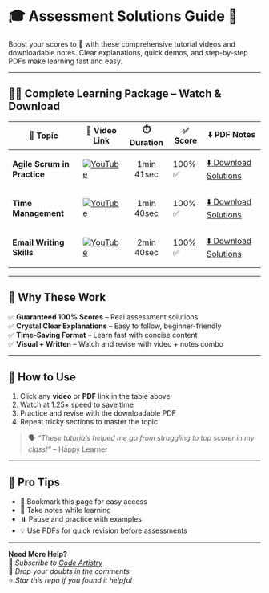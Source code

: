 # 🎓 Assessment Solutions Guide 🚀

Boost your scores to 💯 with these comprehensive tutorial videos and downloadable notes. Clear explanations, quick demos, and step-by-step PDFs make learning fast and easy.

---

## 🎥📄 Complete Learning Package – Watch & Download

| 📌 Topic                  | 🔗 Video Link                                                                                                   | ⏱️ Duration       | ✅ Score | ⬇️ PDF Notes                                                                 |
|--------------------------|------------------------------------------------------------------------------------------------------------------|-------------------|---------|-------------------------------------------------------------------------------|
| **Agile Scrum in Practice** | [![YouTube](https://img.shields.io/badge/YouTube-Watch-red)](https://youtu.be/32t1jqEgD80)                    | <p align="center">1min 41sec</p> | 100% ✅  | [⬇️ Download Solutions](https://drive.google.com/file/d/1K2f-Z70Gl1ug-ZJaJbV2uPY1wRkVHFIt/view?usp=drive_link)       |
| **Time Management**         | [![YouTube](https://img.shields.io/badge/YouTube-Watch-red)](https://youtu.be/tqxOT7nV5qk?si=UZbh95XpH4Fg4vCp)| <p align="center">1min 40sec</p> | 100% ✅  | [⬇️ Download Solutions](https://drive.google.com/file/d/1rwQi96Mipgpz-S_lyF4WpKkd1yeLBCFp/view?usp=drive_link)   |
| **Email Writing Skills**    | [![YouTube](https://img.shields.io/badge/YouTube-Watch-red)](https://youtu.be/E94-uTcNfCM)                    | <p align="center">2min 40sec</p> | 100% ✅  | [⬇️ Download Solutions](https://drive.google.com/file/d/18_XVxNSXfTK9B64GzqJL3yfPluNtFBHM/view?usp=drive_link)     |

---

## 💯 Why These Work

✅ **Guaranteed 100% Scores** – Real assessment solutions  
✅ **Crystal Clear Explanations** – Easy to follow, beginner-friendly  
✅ **Time-Saving Format** – Learn fast with concise content  
✅ **Visual + Written** – Watch and revise with video + notes combo

---

## 🎯 How to Use
1. Click any **video** or **PDF** link in the table above  
2. Watch at 1.25× speed to save time  
3. Practice and revise with the downloadable PDF  
4. Repeat tricky sections to master the topic

> 🗣️ _“These tutorials helped me go from struggling to top scorer in my class!”_ – Happy Learner

---

## 📌 Pro Tips
- 📑 Bookmark this page for easy access  
- 📝 Take notes while learning  
- ⏸️ Pause and practice with examples  
- 💡 Use PDFs for quick revision before assessments

---

**Need More Help?**  
🔔 *Subscribe to [Code Artistry](https://www.youtube.com/@CodeArtistry63)*  
💬 *Drop your doubts in the comments*  
⭐ *Star this repo if you found it helpful*


